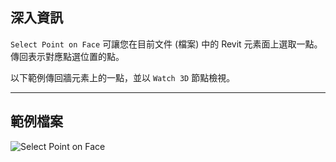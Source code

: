 ## 深入資訊
`Select Point on Face` 可讓您在目前文件 (檔案) 中的 Revit 元素面上選取一點。傳回表示對應點選位置的點。

以下範例傳回牆元素上的一點，並以 `Watch 3D` 節點檢視。
___
## 範例檔案

![Select Point on Face](./Dynamo.Nodes.DSPointOnElementSelection_img.jpg)
